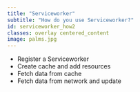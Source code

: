 ```yaml
---
title: "Serviceworker"
subtitle: "How do you use Serviceworker?"
id: serviceworker_how2
classes: overlay centered_content
image: palms.jpg
---
```


* Register a Serviceworker
* Create cache and add resources
* Fetch data from cache 
* Fetch data from network and update